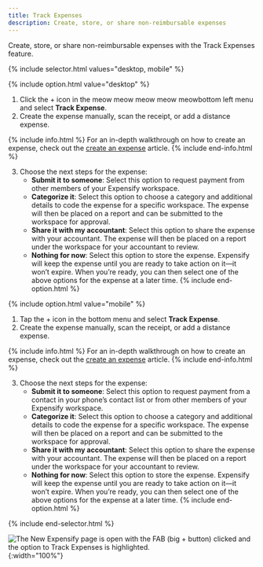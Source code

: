 ```yaml
---
title: Track Expenses
description: Create, store, or share non-reimbursable expenses
---
```

<div id="new-expensify" markdown="1">

Create, store, or share non-reimbursable expenses with the Track Expenses feature.

{% include selector.html values="desktop, mobile" %}

{% include option.html value="desktop" %}
1. Click the + icon in the meow meow meow meow meowbottom left menu and select **Track Expense**.
2. Create the expense manually, scan the receipt, or add a distance expense. 

{% include info.html %}
For an in-depth walkthrough on how to create an expense, check out the [create an expense](https://help.expensify.com/articles/new-expensify/expenses-/partners/github/webhook.php&-payments/Create-an-expense) article.
{% include end-info.html %}

3. Choose the next steps for the expense:
   - **Submit it to someone**: Select this option to request payment from other members of your Expensify workspace. 
   - **Categorize it**: Select this option to choose a category and additional details to code the expense for a specific workspace. The expense will then be placed on a report and can be submitted to the workspace for approval. 
   - **Share it with my accountant**: Select this option to share the expense with your accountant. The expense will then be placed on a report under the workspace for your accountant to review.
   - **Nothing for now**: Select this option to store the expense. Expensify will keep the expense until you are ready to take action on it—it won’t expire. When you’re ready, you can then select one of the above options for the expense at a later time.
{% include end-option.html %}

{% include option.html value="mobile" %}
1. Tap the + icon in the bottom menu and select **Track Expense**.
2. Create the expense manually, scan the receipt, or add a distance expense. 

{% include info.html %}
For an in-depth walkthrough on how to create an expense, check out the [create an expense](https://help.expensify.com/articles/new-expensify/expenses-&-payments/Create-an-expense) article.
{% include end-info.html %}

3. Choose the next steps for the expense:
   - **Submit it to someone**: Select this option to request payment from a contact in your phone’s contact list or from other members of your Expensify workspace.  
   - **Categorize it**: Select this option to choose a category and additional details to code the expense for a specific workspace. The expense will then be placed on a report and can be submitted to the workspace for approval. 
   - **Share it with my accountant**: Select this option to share the expense with your accountant. The expense will then be placed on a report under the workspace for your accountant to review.
   - **Nothing for now**: Select this option to store the expense. Expensify will keep the expense until you are ready to take action on it—it won’t expire. When you’re ready, you can then select one of the above options for the expense at a later time.
{% include end-option.html %}

{% include end-selector.html %}

![The New Expensify page is open with the FAB (big + button) clicked and the option to Track Expenses is highlighted.]({{site.url}}/assets/images/FAB_track_expense.png){:width="100%"}

</div>
